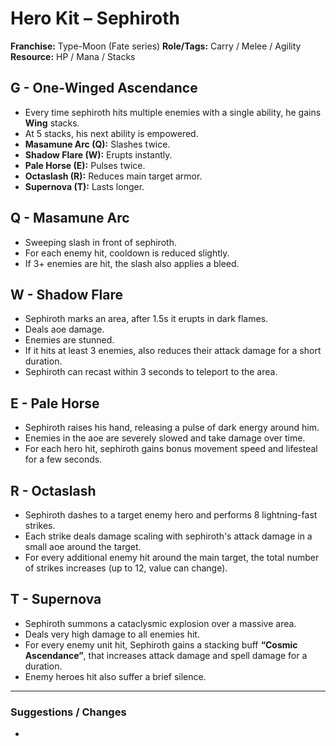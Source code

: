# Hero Kit – Sephiroth

**Franchise:** Type-Moon (Fate series)
**Role/Tags:** Carry / Melee / Agility
**Resource:** HP / Mana / Stacks

## G - One-Winged Ascendance
- Every time sephiroth hits multiple enemies with a single ability, he gains **Wing** stacks.
- At 5 stacks, his next ability is empowered.
- **Masamune Arc (Q):** Slashes twice.
- **Shadow Flare (W):** Erupts instantly.
- **Pale Horse (E):** Pulses twice.
- **Octaslash (R):** Reduces main target armor.
- **Supernova (T):** Lasts longer.

## Q - Masamune Arc
- Sweeping slash in front of sephiroth.
- For each enemy hit, cooldown is reduced slightly.
- If 3+ enemies are hit, the slash also applies a bleed.

## W - Shadow Flare
- Sephiroth marks an area, after 1.5s it erupts in dark flames.
- Deals aoe damage.
- Enemies are stunned.
- If it hits at least 3 enemies, also reduces their attack damage for a short duration.
- Sephiroth can recast within 3 seconds to teleport to the area.

## E - Pale Horse
- Sephiroth raises his hand, releasing a pulse of dark energy around him.
- Enemies in the aoe are severely slowed and take damage over time.
- For each hero hit, sephiroth gains bonus movement speed and lifesteal for a few seconds.

## R - Octaslash
- Sephiroth dashes to a target enemy hero and performs 8 lightning-fast strikes.
- Each strike deals damage scaling with sephiroth's attack damage in a small aoe around the target.
- For every additional enemy hit around the main target, the total number of strikes increases (up to 12, value can change).

## T - Supernova
- Sephiroth summons a cataclysmic explosion over a massive area.
- Deals very high damage to all enemies hit.
- For every enemy unit hit, Sephiroth gains a stacking buff **“Cosmic Ascendance”**, that increases attack damage and spell damage for a duration.
- Enemy heroes hit also suffer a brief silence.

---

### Suggestions / Changes
- <your notes here>
